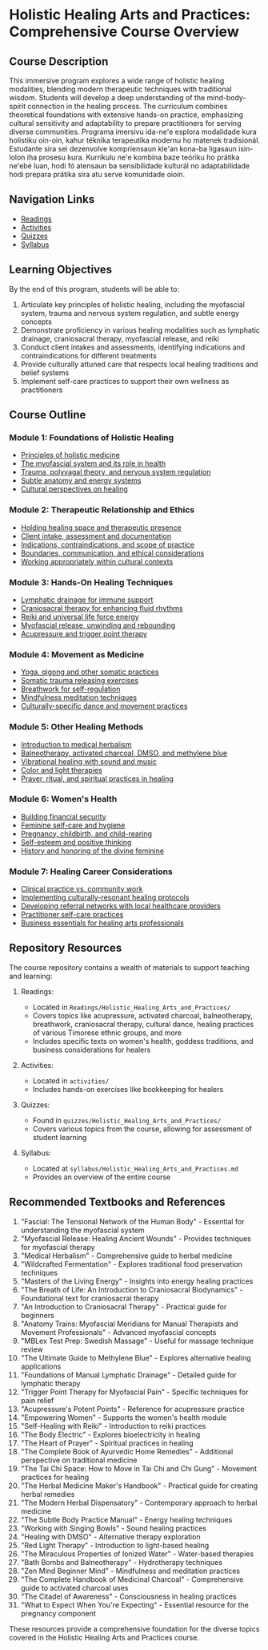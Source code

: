# Holistic Healing Arts and Practices: Comprehensive Course Overview

## Course Description

This immersive program explores a wide range of holistic healing modalities, blending modern therapeutic techniques with traditional wisdom. Students will develop a deep understanding of the mind-body-spirit connection in the healing process. The curriculum combines theoretical foundations with extensive hands-on practice, emphasizing cultural sensitivity and adaptability to prepare practitioners for serving diverse communities.
Programa imersivu ida-ne'e esplora modalidade kura holistiku oin-oin, kahur téknika terapeutika modernu ho matenek tradisionál. Estudante sira sei dezenvolve kompriensaun kle'an kona-ba ligasaun isin-lolon iha prosesu kura. Kurríkulu ne'e kombina baze teóriku ho prátika ne'ebé luan, hodi fó atensaun ba sensibilidade kulturál no adaptabilidade hodi prepara prátika sira atu serve komunidade oioin.

## Navigation Links

- [Readings](#readings)
- [Activities](#activities)
- [Quizzes](#quizzes)
- [Syllabus](#syllabus)

## Learning Objectives

By the end of this program, students will be able to:

1. Articulate key principles of holistic healing, including the myofascial system, trauma and nervous system regulation, and subtle energy concepts
2. Demonstrate proficiency in various healing modalities such as lymphatic drainage, craniosacral therapy, myofascial release, and reiki
3. Conduct client intakes and assessments, identifying indications and contraindications for different treatments
4. Provide culturally attuned care that respects local healing traditions and belief systems
5. Implement self-care practices to support their own wellness as practitioners

## Course Outline

### Module 1: Foundations of Holistic Healing
- [Principles of holistic medicine](lesson_plans/Holistic_Healing_Arts_and_Practices/Holistic_Healing_Arts_and_Practices_Module1_Lesson1.txt)
- [The myofascial system and its role in health](lesson_plans/Holistic_Healing_Arts_and_Practices/Holistic_Healing_Arts_and_Practices_Module1_Lesson2.txt)
- [Trauma, polyvagal theory, and nervous system regulation](lesson_plans/Holistic_Healing_Arts_and_Practices/Holistic_Healing_Arts_and_Practices_Module1_Lesson3.txt)
- [Subtle anatomy and energy systems](lesson_plans/Holistic_Healing_Arts_and_Practices/Holistic_Healing_Arts_and_Practices_Module1_Lesson4.txt)
- [Cultural perspectives on healing](lesson_plans/Holistic_Healing_Arts_and_Practices/Holistic_Healing_Arts_and_Practices_Module1_Lesson5.txt)

### Module 2: Therapeutic Relationship and Ethics
- [Holding healing space and therapeutic presence](lesson_plans/Holistic_Healing_Arts_and_Practices/Holistic_Healing_Arts_and_Practices_Module2_Lesson1.txt)
- [Client intake, assessment and documentation](lesson_plans/Holistic_Healing_Arts_and_Practices/Holistic_Healing_Arts_and_Practices_Module2_Lesson2.txt)
- [Indications, contraindications, and scope of practice](lesson_plans/Holistic_Healing_Arts_and_Practices/Holistic_Healing_Arts_and_Practices_Module2_Lesson3.txt)
- [Boundaries, communication, and ethical considerations](lesson_plans/Holistic_Healing_Arts_and_Practices/Holistic_Healing_Arts_and_Practices_Module2_Lesson4.txt)
- [Working appropriately within cultural contexts](lesson_plans/Holistic_Healing_Arts_and_Practices/Holistic_Healing_Arts_and_Practices_Module2_Lesson5.txt)

### Module 3: Hands-On Healing Techniques
- [Lymphatic drainage for immune support](lesson_plans/Holistic_Healing_Arts_and_Practices/Holistic_Healing_Arts_and_Practices_Module3_Lesson1.txt)
- [Craniosacral therapy for enhancing fluid rhythms](lesson_plans/Holistic_Healing_Arts_and_Practices/Holistic_Healing_Arts_and_Practices_Module3_Lesson2.txt)
- [Reiki and universal life force energy](lesson_plans/Holistic_Healing_Arts_and_Practices/Holistic_Healing_Arts_and_Practices_Module3_Lesson3.txt)
- [Myofascial release, unwinding and rebounding](lesson_plans/Holistic_Healing_Arts_and_Practices/Holistic_Healing_Arts_and_Practices_Module3_Lesson4.txt)
- [Acupressure and trigger point therapy](lesson_plans/Holistic_Healing_Arts_and_Practices/Holistic_Healing_Arts_and_Practices_Module3_Lesson5.txt)

### Module 4: Movement as Medicine
- [Yoga, qigong and other somatic practices](lesson_plans/Holistic_Healing_Arts_and_Practices/Holistic_Healing_Arts_and_Practices_Module4_Lesson1.txt)
- [Somatic trauma releasing exercises](lesson_plans/Holistic_Healing_Arts_and_Practices/Holistic_Healing_Arts_and_Practices_Module4_Lesson2.txt)
- [Breathwork for self-regulation](lesson_plans/Holistic_Healing_Arts_and_Practices/Holistic_Healing_Arts_and_Practices_Module4_Lesson3.txt)
- [Mindfulness meditation techniques](lesson_plans/Holistic_Healing_Arts_and_Practices/Holistic_Healing_Arts_and_Practices_Module4_Lesson4.txt)
- [Culturally-specific dance and movement practices](lesson_plans/Holistic_Healing_Arts_and_Practices/Holistic_Healing_Arts_and_Practices_Module4_Lesson5.txt)

### Module 5: Other Healing Methods
- [Introduction to medical herbalism](lesson_plans/Holistic_Healing_Arts_and_Practices/Holistic_Healing_Arts_and_Practices_Module5_Lesson1.txt)
- [Balneotherapy, activated charcoal, DMSO, and methylene blue](lesson_plans/Holistic_Healing_Arts_and_Practices/Holistic_Healing_Arts_and_Practices_Module5_Lesson2.txt)
- [Vibrational healing with sound and music](lesson_plans/Holistic_Healing_Arts_and_Practices/Holistic_Healing_Arts_and_Practices_Module5_Lesson3.txt)
- [Color and light therapies](lesson_plans/Holistic_Healing_Arts_and_Practices/Holistic_Healing_Arts_and_Practices_Module5_Lesson4.txt)
- [Prayer, ritual, and spiritual practices in healing](lesson_plans/Holistic_Healing_Arts_and_Practices/Holistic_Healing_Arts_and_Practices_Module5_Lesson5.txt)

### Module 6: Women's Health
- [Building financial security](lesson_plans/Holistic_Healing_Arts_and_Practices/Holistic_Healing_Arts_and_Practices_Module6_Lesson1.txt)
- [Feminine self-care and hygiene](lesson_plans/Holistic_Healing_Arts_and_Practices/Holistic_Healing_Arts_and_Practices_Module6_Lesson2.txt)
- [Pregnancy, childbirth, and child-rearing](lesson_plans/Holistic_Healing_Arts_and_Practices/Holistic_Healing_Arts_and_Practices_Module6_Lesson3.txt)
- [Self-esteem and positive thinking](lesson_plans/Holistic_Healing_Arts_and_Practices/Holistic_Healing_Arts_and_Practices_Module6_Lesson4.txt)
- [History and honoring of the divine feminine](lesson_plans/Holistic_Healing_Arts_and_Practices/Holistic_Healing_Arts_and_Practices_Module6_Lesson5.txt)

### Module 7: Healing Career Considerations
- [Clinical practice vs. community work](lesson_plans/Holistic_Healing_Arts_and_Practices/Holistic_Healing_Arts_and_Practices_Module7_Lesson1.txt)
- [Implementing culturally-resonant healing protocols](lesson_plans/Holistic_Healing_Arts_and_Practices/Holistic_Healing_Arts_and_Practices_Module7_Lesson2.txt)
- [Developing referral networks with local healthcare providers](lesson_plans/Holistic_Healing_Arts_and_Practices/Holistic_Healing_Arts_and_Practices_Module7_Lesson3.txt)
- [Practitioner self-care practices](lesson_plans/Holistic_Healing_Arts_and_Practices/Holistic_Healing_Arts_and_Practices_Module7_Lesson4.txt)
- [Business essentials for healing arts professionals](lesson_plans/Holistic_Healing_Arts_and_Practices/Holistic_Healing_Arts_and_Practices_Module7_Lesson5.txt)

## Repository Resources

The course repository contains a wealth of materials to support teaching and learning:

1. Readings: 
   - Located in `Readings/Holistic_Healing_Arts_and_Practices/`
   - Covers topics like acupressure, activated charcoal, balneotherapy, breathwork, craniosacral therapy, cultural dance, healing practices of various Timorese ethnic groups, and more
   - Includes specific texts on women's health, goddess traditions, and business considerations for healers

2. Activities:
   - Located in `activities/`
   - Includes hands-on exercises like bookkeeping for healers

3. Quizzes:
   - Found in `quizzes/Holistic_Healing_Arts_and_Practices/`
   - Covers various topics from the course, allowing for assessment of student learning

4. Syllabus:
   - Located at `syllabus/Holistic_Healing_Arts_and_Practices.md`
   - Provides an overview of the entire course

## Recommended Textbooks and References

1. "Fascial: The Tensional Network of the Human Body" - Essential for understanding the myofascial system
2. "Myofascial Release: Healing Ancient Wounds" - Provides techniques for myofascial therapy
3. "Medical Herbalism" - Comprehensive guide to herbal medicine
4. "Wildcrafted Fermentation" - Explores traditional food preservation techniques
5. "Masters of the Living Energy" - Insights into energy healing practices
6. "The Breath of Life: An Introduction to Craniosacral Biodynamics" - Foundational text for craniosacral therapy
7. "An Introduction to Craniosacral Therapy" - Practical guide for beginners
8. "Anatomy Trains: Myofascial Meridians for Manual Therapists and Movement Professionals" - Advanced myofascial concepts
9. "MBLex Test Prep: Swedish Massage" - Useful for massage technique review
10. "The Ultimate Guide to Methylene Blue" - Explores alternative healing applications
11. "Foundations of Manual Lymphatic Drainage" - Detailed guide for lymphatic therapy
12. "Trigger Point Therapy for Myofascial Pain" - Specific techniques for pain relief
13. "Acupressure's Potent Points" - Reference for acupressure practice
14. "Empowering Women" - Supports the women's health module
15. "Self-Healing with Reiki" - Introduction to reiki practices
16. "The Body Electric" - Explores bioelectricity in healing
17. "The Heart of Prayer" - Spiritual practices in healing
18. "The Complete Book of Ayurvedic Home Remedies" - Additional perspective on traditional medicine
19. "The Tai Chi Space: How to Move in Tai Chi and Chi Gung" - Movement practices for healing
20. "The Herbal Medicine Maker's Handbook" - Practical guide for creating herbal remedies
21. "The Modern Herbal Dispensatory" - Contemporary approach to herbal medicine
22. "The Subtle Body Practice Manual" - Energy healing techniques
23. "Working with Singing Bowls" - Sound healing practices
24. "Healing with DMSO" - Alternative therapy exploration
25. "Red Light Therapy" - Introduction to light-based healing
26. "The Miraculous Properties of Ionized Water" - Water-based therapies
27. "Bath Bombs and Balneotherapy" - Hydrotherapy techniques
28. "Zen Mind Beginner Mind" - Mindfulness and meditation practices
29. "The Complete Handbook of Medicinal Charcoal" - Comprehensive guide to activated charcoal uses
30. "The Citadel of Awareness" - Consciousness in healing practices
31. "What to Expect When You're Expecting" - Essential resource for the pregnancy component

These resources provide a comprehensive foundation for the diverse topics covered in the Holistic Healing Arts and Practices course.
